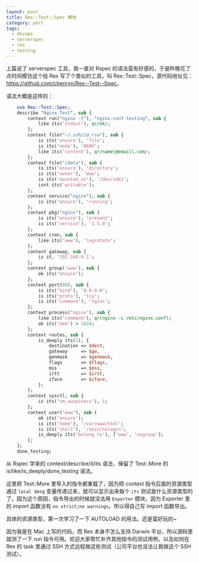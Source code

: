 ```yaml
---
layout: post
title: Rex::Test::Spec 模块
category: perl
tags:
  - devops
  - serverspec
  - rex
  - testing
---
```


上篇说了 serverspec 工具，我一直对 Rspec 的语法蛮有好感的，于是昨晚花了点时间模仿这个给 Rex 写了个类似的工具，叫 Rex::Test::Spec，源代码地址见：<https://github.com/chenryn/Rex--Test--Spec>。

语法大概是这样的：

```perl
    use Rex::Test::Spec;
    describe "Nginx Test", sub {
        context run("nginx -t"), "nginx.conf testing", sub {
            like its('stdout'), qr/ok/;
        };
        context file("~/.ssh/id_rsa"), sub {
            is its('ensure'), 'file';
            is its('mode'), '0600';
            like its('content'), qr/name\@email\.com/;
        };
        context file("/data"), sub {
            is its('ensure'), 'directory';
            is its('owner'), 'www';
            is its('mounted_on'), '/dev/sdb1';
            isnt its('writable');
        };
        context service("nginx"), sub {
            is its('ensure'), 'running';
        };
        context pkg("nginx"), sub {
            is its('ensure'), 'present';
            is its('version'), '1.5.8';
        };
        context cron, sub {
            like its('www'), 'logrotate';
        };
        context gateway, sub {
            is it, '192.168.0.1';
        };
        context group('www'), sub {
            ok its('ensure');
        };
        context port(80), sub {
            is its('bind'), '0.0.0.0';
            is its('proto'), 'tcp';
            is its('command'), 'nginx';
        };
        context process('nginx'), sub {
            like its('command'), qr(nginx -c /etc/nginx.conf);
            ok its('mem') > 1024;
        };
        context routes, sub {
            is_deeply its(1), {
                destination => $dest,
                gateway     => $gw,
                genmask     => $genmask,
                flags       => $flags,
                mss         => $mss,
                irtt        => $irtt,
                iface       => $iface,
            };
        };
        context sysctl, sub {
            is its('vm.swapiness'), 1;
        };
        context user('www'), sub {
            ok its('ensure');
            is its('home'), '/var/www/html';
            is its('shell'), '/sbin/nologin';
            is_deeply its('belong_to'), ['www', 'nogroup'];
        };
    };
    done_testing;
```

从 Rspec 学来的 context/describe/it/its 语法，保留了 Test::More 的 is/like/is_deeply/done_testing 语法。

这里把 Test::More 里导入的指令都重载了，因为把 context 指令后面的资源类型通过 `local $msg` 变量传递过来，就可以显示出来每个 `its` 测试是什么资源类型的了。因为这个原因，指令导出的时候就没法用 `Exporter` 模块，因为 Exporter 里的 import 函数没有 `no strict;no warnings`。所以得自己写 import 函数导出。

具体的资源类型，第一次学习了一下 AUTOLOAD 的用法。还是蛮好玩的~

因为我是在 Mac 上写的代码，而 Rex 本身不怎么支持 Darwin 平台，所以源码里就测了一下 run 指令可用。欢迎大家帮忙补齐其他指令的测试用例，以及如何在 Rex 的 task 里通过 SSH 方式远程做这些测试（公司平台也没法让我做这个 SSH 测试）。
